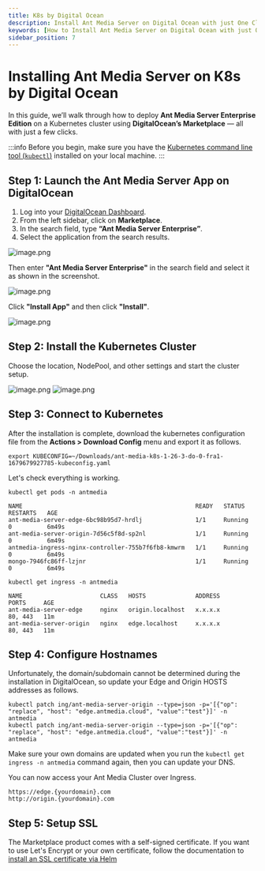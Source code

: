 ```yaml
---
title: K8s by Digital Ocean
description: Install Ant Media Server on Digital Ocean with just One Click
keywords: [How to Install Ant Media Server on Digital Ocean with just One Click, One Click Application, Digital Ocean, Ant Media Server Documentation, Ant Media Server Tutorials]
sidebar_position: 7
---
```


# Installing Ant Media Server on K8s by Digital Ocean

In this guide, we’ll walk through how to deploy **Ant Media Server Enterprise Edition** on a Kubernetes cluster using **DigitalOcean’s Marketplace** — all with just a few clicks.

:::info
Before you begin, make sure you have the [Kubernetes command line tool (`kubectl`)](https://kubernetes.io/docs/tasks/tools/) installed on your local machine.
:::

## Step 1: Launch the Ant Media Server App on DigitalOcean

1. Log into your [DigitalOcean Dashboard](https://cloud.digitalocean.com).
2. From the left sidebar, click on **Marketplace**.
3. In the search field, type **“Ant Media Server Enterprise”**.
4. Select the application from the search results.

![image.png](@site/static/img/kubernetes/digitalOceanImageFivew.webp)

Then enter **"Ant Media Server Enterprise"** in the search field and select it as shown in the screenshot.

![image.png](@site/static/img/kubernetes/ams-do-marketpace-2.png)

Click **"Install App"** and then click **"Install"**.

![image.png](@site/static/img/kubernetes/ams-do-marketpace-3.png)

## Step 2: Install the Kubernetes Cluster

Choose the location, NodePool, and other settings and start the cluster setup.

![image.png](@site/static/img/kubernetes/ams-do-marketpace-4-1.png)
![image.png](@site/static/img/kubernetes/ams-do-marketpace-4-2.png)

## Step 3: Connect to Kubernetes

After the installation is complete, download the kubernetes configuration file from the **Actions > Download Config** menu and export it as follows.

```shell
export KUBECONFIG=~/Downloads/ant-media-k8s-1-26-3-do-0-fra1-1679679927785-kubeconfig.yaml
```
Let's check everything is working.

```shell
kubectl get pods -n antmedia
```
```shell
NAME                                                 READY   STATUS    RESTARTS   AGE
ant-media-server-edge-6bc98b95d7-hrdlj               1/1     Running   0          6m49s
ant-media-server-origin-7d56c5f8d-sp2nl              1/1     Running   0          6m49s
antmedia-ingress-nginx-controller-755b7f6fb8-kmwrm   1/1     Running   0          6m49s
mongo-7946fc86ff-lzjnr                               1/1     Running   0          6m49s
```

```shell
kubectl get ingress -n antmedia
```

```shell
NAME                      CLASS   HOSTS              ADDRESS         PORTS     AGE
ant-media-server-edge     nginx   origin.localhost   x.x.x.x         80, 443   11m
ant-media-server-origin   nginx   edge.localhost     x.x.x.x         80, 443   11m
```
## Step 4: Configure Hostnames
Unfortunately, the domain/subdomain cannot be determined during the installation in DigitalOcean, so update your Edge and Origin HOSTS addresses as follows.

```shell
kubectl patch ing/ant-media-server-origin --type=json -p='[{"op": "replace", "host": "edge.antmedia.cloud", "value":"test"}]' -n antmedia
kubectl patch ing/ant-media-server-origin --type=json -p='[{"op": "replace", "host": "edge.antmedia.cloud", "value":"test"}]' -n antmedia
```
Make sure your own domains are updated when you run the `kubectl get ingress -n antmedia` command again,  then you can update your DNS.

You can now access your Ant Media Cluster over Ingress.

```
https://edge.{yourdomain}.com
http://origin.{yourdomain}.com
```

## Step 5: Setup SSL

The Marketplace product comes with a self-signed certificate. If you want to use Let's Encrypt or your own certificate, follow the documentation to [install an SSL certificate via Helm](/guides/clustering-and-scaling/kubernetes/deploy-ams-with-helm/#install-ssl)



